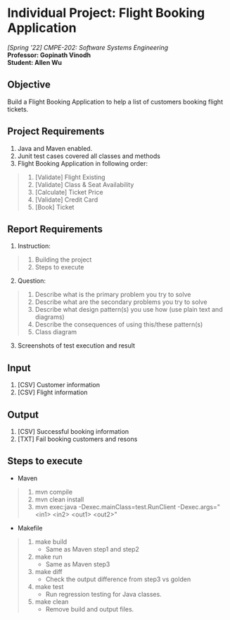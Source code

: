 # Individual Project: Flight Booking Application  
*[Spring '22] CMPE-202: Software Systems Engineering*  
**Professor: Gopinath Vinodh**  
**Student: Allen Wu**  

## Objective
Build a Flight Booking Application to help a list of customers booking flight tickets.

## Project Requirements
1. Java and Maven enabled.
2. Junit test cases covered all classes and methods
3. Flight Booking Application in following order:
>  1. [Validate] Flight Existing
>  2. [Validate] Class & Seat Availability
>  3. [Calculate] Ticket Price
>  4. [Validate] Credit Card
>  5. [Book] Ticket

## Report Requirements
1. Instruction:
>  1. Building the project
>  2. Steps to execute
2. Question:
>  1. Describe what is the primary problem you try to solve
>  2. Describe what are the secondary problems you try to solve
>  3. Describe what design pattern(s) you use how (use plain text and diagrams)
>  4. Describe the consequences of using this/these pattern(s)
>  5. Class diagram
3. Screenshots of test execution and result

## Input
1. [CSV] Customer information
2. [CSV] Flight information

## Output
1. [CSV] Successful booking information
2. [TXT] Fail booking customers and resons

## Steps to execute
* Maven
>  1. mvn compile
>  2. mvn clean install
>  3. mvn exec:java -Dexec.mainClass=test.RunClient -Dexec.args="\<in1> \<in2> \<out1> \<out2>"
* Makefile
>  1. make build
>     * Same as Maven step1 and step2
>  2. make run
>     * Same as Maven step3
>  3. make diff
>     * Check the output difference from step3 vs golden
>  4. make test
>     * Run regression testing for Java classes.
>  5. make clean
>     * Remove build and output files.
